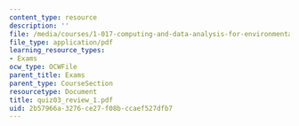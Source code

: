 ```yaml
---
content_type: resource
description: ''
file: /media/courses/1-017-computing-and-data-analysis-for-environmental-applications-fall-2003/2b57966a3276ce27f08bccaef527dfb7_quiz03_review_1.pdf
file_type: application/pdf
learning_resource_types:
- Exams
ocw_type: OCWFile
parent_title: Exams
parent_type: CourseSection
resourcetype: Document
title: quiz03_review_1.pdf
uid: 2b57966a-3276-ce27-f08b-ccaef527dfb7
---
```

